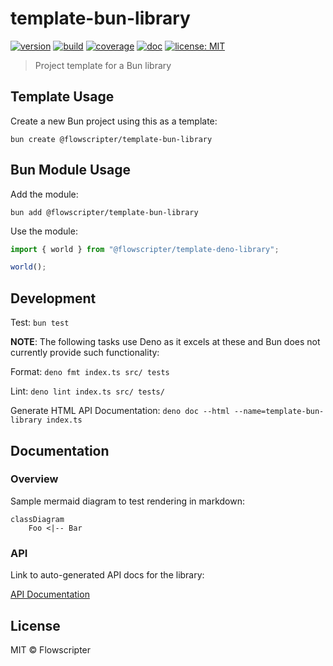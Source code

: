 # template-bun-library

[![version](https://img.shields.io/github/v/release/flowscripter/template-bun-library?sort=semver)](https://github.com/flowscripter/template-bun-library/releases)
[![build](https://img.shields.io/github/actions/workflow/status/flowscripter/template-bun-library/release-bun-library.yml)](https://github.com/flowscripter/template-bun-library/actions/workflows/release-bun-library.yml)
[![coverage](https://codecov.io/gh/flowscripter/template-bun-library/graph/badge.svg?token=uWK0oWsBjr)](https://codecov.io/gh/flowscripter/template-bun-library)
[![doc](https://doc.deno.land/badge.svg)](https://jsr.io/@flowscripter/template-deno-library/doc)
[![license: MIT](https://img.shields.io/github/license/flowscripter/template-bun-library)](https://github.com/flowscripter/template-bun-library/blob/main/LICENSE)

> Project template for a Bun library

## Template Usage

Create a new Bun project using this as a template:

`bun create @flowscripter/template-bun-library`

## Bun Module Usage

Add the module:

`bun add @flowscripter/template-bun-library`

Use the module:

```typescript
import { world } from "@flowscripter/template-deno-library";

world();
```

## Development

Test: `bun test`

**NOTE**: The following tasks use Deno as it excels at these and Bun does not currently provide such functionality:

Format: `deno fmt index.ts src/ tests`

Lint: `deno lint index.ts src/ tests/`

Generate HTML API Documentation: `deno doc --html --name=template-bun-library index.ts`

## Documentation

### Overview

Sample mermaid diagram to test rendering in markdown:

```mermaid
classDiagram
    Foo <|-- Bar
```

### API

Link to auto-generated API docs for the library:

[API Documentation](https://jsr.io/@flowscripter/template-bun-library/doc)

## License

MIT © Flowscripter
